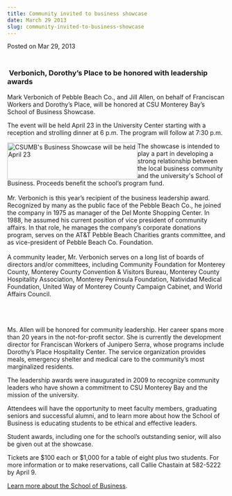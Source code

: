 ```yaml
---
title: Community invited to business showcase
date: March 29 2013
slug: community-invited-to-business-showcase
---
```


 



<span class="date">Posted on Mar 29, 2013    </span>
<h3><br>
&#xA0;Verbonich, Dorothy&#x2019;s Place to be honored with leadership
awards</br></h3>
<p>Mark Verbonich of Pebble Beach Co., and Jill Allen, on behalf of
Franciscan Workers and Dorothy&#x2019;s Place, will be honored at CSU
Monterey Bay&#x2019;s School of Business Showcase.</p>
<p>The event will be held April 23 in the University Center
starting with a reception and strolling dinner at 6 p.m. The
program will follow at 7:30 p.m.</p>
<p><img alt="CSUMB&apos;s Business Showcase will be held April 23" src="https://news.csumb.edu/sites/default/files/65/attachments/news/images/business_showcase_web.jpg" style="float:left; width:300px; height:85px">The showcase is
intended to play a part in developing a strong relationship between
the local business community and the university&apos;s School of
Business. Proceeds benefit the school&#x2019;s program fund.<br>
<br>
Mr. Verbonich is this year&#x2019;s recipient of the business leadership
award. Recognized by many as the public face of the Pebble Beach
Co., he joined the company in 1975 as manager of the Del Monte
Shopping Center. In 1988, he assumed his current position of vice
president of community affairs. In that role, he manages the
company&#x2019;s corporate donations program, serves on the AT&amp;T
Pebble Beach Charities grants committee, and as vice-president of
Pebble Beach Co. Foundation.<br>
<br>
A community leader, Mr. Verbonich serves on a long list of boards
of directors and/or committees, including Community Foundation for
Monterey County, Monterey County Convention &amp; Visitors Bureau,
Monterey County Hospitality Association, Monterey Peninsula
Foundation, Natividad Medical Foundation, United Way of Monterey
County Campaign Cabinet, and World Affairs Council.</br></br></br></br></img></p>
<p>Ms. Allen will be honored for community leadership. Her career
spans more than 20 years in the not-for-profit sector. She is
currently the development director for Franciscan Workers of
Junipero Serra, whose programs include Dorothy&#x2019;s Place Hospitality
Center. The service organization provides meals, emergency shelter
and medical care to the community&#x2019;s most marginalized
residents.</p>
<p>The leadership awards were inaugurated in 2009 to recognize
community leaders who have shown a commitment to CSU Monterey Bay
and the mission of the university.</p>
<p>Attendees will have the opportunity to meet faculty members,
graduating seniors and successful alumni, and to learn more about
how the School of Business is educating students to be ethical and
effective leaders.</p>
<p>Student awards, including one for the school&#x2019;s outstanding
senior, will also be given out at the showcase.</p>
<p>Tickets are $100 each or $1,000 for a table of eight plus two
students. For more information or to make reservations, call Callie
Chastain at 582-5222 by April 9.</p>
<p><a href="https://csumb.edu/business" rel="nofollow">Learn more
about the School of Business</a>.</p>
<p><br>
&#xA0;</br></p>





```
